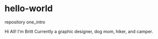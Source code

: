 # hello-world
repository one_intro

Hi All! I'm Britt
Currently a graphic designer, dog mom, hiker, and camper.
